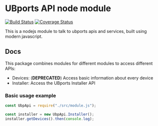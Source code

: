 # UBports API node module

[![Build Status](https://travis-ci.org/ubports/ubports-api-node-module.svg?branch=master)](https://travis-ci.org/ubports/ubports-api-node-module) [![Coverage Status](https://coveralls.io/repos/github/ubports/ubports-api-node-module/badge.svg?branch=master)](https://coveralls.io/github/ubports/ubports-api-node-module?branch=master)

This is a nodejs module to talk to ubports apis and services, built using modern javascript.

## Docs

This package combines modules for different modules to access different APIs:

- Devices: (**DEPRECATED**) Access basic information about every device
- Installer: Access the UBports Installer API

### Basic usage example

```javascript
const UbpApi = require("./src/module.js");

const installer = new UbpApi.Installer();
installer.getDevices().then(console.log);
```
